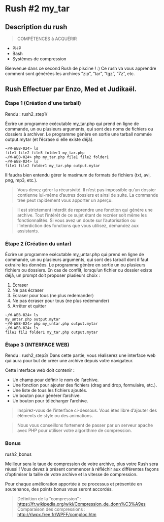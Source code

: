 # Rush #2 my_tar

## Description du rush
> COMPÉTENCES à ACQUÉRIR
- PHP
- Bash
- Systèmes de compression

Bienvenue dans ce second Rush de piscine ! :)
Ce rush va vous apprendre comment sont générées les archives “zip”, “tar”, “tgz”, “7z”, etc.

## Rush Effectuer par Enzo, Med et Judikaël.
### Étape 1 (Création d'une tarball)
Rendu : rush2_step1/

Écrire un programme exécutable my_tar.php qui prend en ligne de commande, un ou plusieurs arguments,
qui sont des noms de fichiers ou dossiers à archiver. Le programme génère en sortie une tarball nommée
output.mytar (et l’écrase si elle existe déjà).

```shell
∼/W-WEB-024> ls
file1 file2 file3 folder1 my_tar.php
∼/W-WEB-024> php my_tar.php file1 file2 folder1
∼/W-WEB-024> ls
file1 file2 folder1 my_tar.php output.mytar
```

Il faudra bien entendu gérer le maximum de formats de fichiers (txt, avi, png, mp3, etc.).

> Vous devez gérer la récursivité. Il n’est pas impossible qu’un dossier contienne lui-même
d’autres dossiers et ainsi de suite. La commande tree peut rapidement vous apporter un
aperçu.

> Il est strictement interdit de reprendre une fonction qui génère une archive. Tout l’intérêt
de ce sujet étant de recréer soit même les fonctionnalités. Si vous avez un doute sur
l’autorisation ou l’interdiction des fonctions que vous utilisez, demandez aux assistants.

### Étape 2 (Création du untar)
Écrire un programme exécutable my_untar.php qui prend en ligne de commande, un ou plusieurs arguments,
qui sont des tarball dont il faut extraire les données. Le programme génère en sortie un ou plusieurs fichiers
ou dossiers. En cas de conflit, lorsqu’un fichier ou dossier existe déjà, un prompt doit proposer plusieurs
choix :
1. Écraser
2. Ne pas écraser
3. Écraser pour tous (ne plus redemander)
4. Ne pas écraser pour tous (ne plus redemander)
5. Arrêter et quitter

```shell
∼/W-WEB-024> ls
my_untar.php output.mytar
∼/W-WEB-024> php my_untar.php output.mytar
∼/W-WEB-024> ls
file1 fil2 folder1 my_tar.php output.mytar
```

### Étape 3 (INTERFACE WEB)

Rendu : rush2_step3/
Dans cette partie, vous réaliserez une interface web qui aura pour but de créer une archive depuis votre
navigateur.

Cette interface web doit contenir :
- Un champ pour définir le nom de l’archive.
- Une fonction pour ajouter des fichiers (drag and drop, formulaire, etc.).
- Une liste de tous les fichiers ajoutés.
- Un bouton pour générer l’archive.
- Un bouton pour télécharger l’archive.

> Inspirez-vous de l’interface ci-dessous. Vous êtes libre d’ajouter des éléments de style
ou des animations.

> Nous vous conseillons fortement de passer par un serveur apache avec PHP pour utiliser
votre algorithme de compression.

### Bonus

rush2_bonus

Meilleur sera le taux de compression de votre archive, plus votre Rush sera réussi ! Vous devez à présent
commencer à réfléchir aux différentes façons d’optimiser la taille de votre archive et la vitesse de compression.

Pour chaque amélioration apportée à ce processus et présentée en soutenance, des points bonus vous
seront accordés.

> Définition de la “compression” : https://fr.wikipedia.org/wiki/Compression_de_donn%C3%A9es
Comparaison des compressions : http://rlwpx.free.fr/WPFF/comploc.htm
